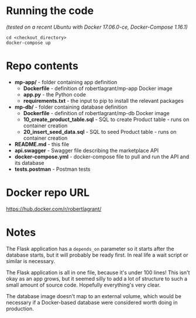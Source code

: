 Running the code 
================
*(tested on a recent Ubuntu with Docker 17.06.0-ce, Docker-Compose 1.16.1)*

    cd <checkout_directory>
    docker-compose up

Repo contents
=============
- **mp-app/** - folder containing app definition
  - **Dockerfile** - definition of robertlagrant/mp-app Docker image
  - **app.py** - the Python code
  - **requirements.txt** - the input to pip to install the relevant packages
- **mp-db/** - folder containing database definition
  - **Dockerfile** - definition of robertlagrant/mp-db Docker image
  - **10_create_product_table.sql** - SQL to create Product table - runs on container creation
  - **20_insert_seed_data.sql** - SQL to seed Product table - runs on container creation
- **README.md** - this file
- **api.swagger** - Swagger file describing the marketplace API
- **docker-compose.yml** - docker-compose file to pull and run the API and its database
- **tests.postman** - Postman tests

Docker repo URL
===============
https://hub.docker.com/r/robertlagrant/

Notes
=====
The Flask application has a `depends_on` parameter so it starts after the database starts, but it will probably be ready first. In real life a wait script or similar is necessary.

The Flask application is all in one file, because it's under 100 lines! This isn't okay as an app grows, but it seemed silly to add a lot of structure to such a small amount of source code. Hopefully everything's very clear.

The database image doesn't map to an external volume, which would be necessary if a Docker-based database were considered worth doing in production.
